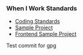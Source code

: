 ### When I Work Standards

* [Coding Standards](code.md)
* [Sample Project](project.md)
* [Frontend Sample Project](frontendproject.md)

Test commit for gpg